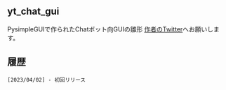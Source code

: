 ## yt_chat_gui

PysimpleGUIで作られたChatボット向GUIの雛形
[作者のTwitter](https://twitter.com/YoutechA320U)へお願いします。


## 履歴
    [2023/04/02] - 初回リリース
